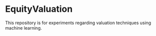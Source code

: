 # EquityValuation
This repository is for experiments regarding valuation techniques  using machine learning.
